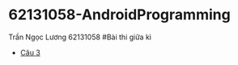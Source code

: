 # 62131058-AndroidProgramming
Trần Ngọc Lương
62131058
#Bài thi giữa kì
  - [Câu 3](https://github.com/luong141102/62131058-AndroidProgramming/tree/main/Cau3_MySelfApp)
